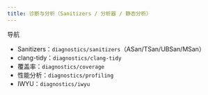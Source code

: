```yaml
---
title: 诊断与分析（Sanitizers / 分析器 / 静态分析）
---
```


导航
- Sanitizers：`diagnostics/sanitizers`（ASan/TSan/UBSan/MSan）
- clang-tidy：`diagnostics/clang-tidy`
- 覆盖率：`diagnostics/coverage`
- 性能分析：`diagnostics/profiling`
- IWYU：`diagnostics/iwyu`
